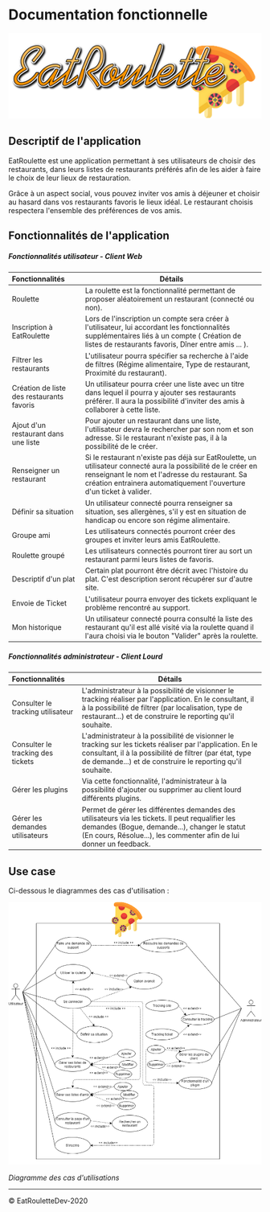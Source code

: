 # Documentation fonctionnelle

![logo](../ressources/img/name/enrich/EatRoulette-large-logo-right-bordless.png)

## Descriptif de l'application

EatRoulette est une application permettant à ses utilisateurs de choisir des restaurants, dans leurs listes de restaurants préférés afin de les aider à faire le choix de leur lieux de restauration.

Grâce à un aspect social, vous pouvez inviter vos amis à déjeuner et choisir au hasard dans vos restaurants favoris le lieux idéal. Le restaurant choisis respectera l'ensemble des préférences de vos amis.



## Fonctionnalités de l'application

##### Fonctionnalités utilisateur - Client Web

| Fonctionnalités                           | Détails                                                      |
| :---------------------------------------- | ------------------------------------------------------------ |
| Roulette                                  | La roulette est la fonctionnalité permettant de proposer aléatoirement un restaurant (connecté ou non). |
| Inscription à EatRoulette                 | Lors de l'inscription un compte sera créer à l'utilisateur, lui accordant les fonctionnalités supplémentaires liés à un compte ( Création de listes de restaurants favoris, Dîner entre amis ... ). |
| Filtrer les restaurants                   | L'utilisateur pourra spécifier sa recherche à l'aide de filtres (Régime alimentaire, Type de restaurant, Proximité du restaurant). |
| Création de liste des restaurants favoris | Un utilisateur pourra créer une liste avec un titre dans lequel il pourra y ajouter ses restaurants préférer. Il aura la possibilité d'inviter des amis à collaborer à cette liste. |
| Ajout d'un restaurant dans une liste      | Pour ajouter un restaurant dans une liste, l'utilisateur devra le rechercher par son nom et son adresse. Si le restaurant n'existe pas, il à la possibilité de le créer. |
| Renseigner un restaurant                  | Si le restaurant n'existe pas déjà sur EatRoulette, un utilisateur connecté aura la possibilité de le créer en renseignant le nom et l'adresse du restaurant. Sa création entrainera automatiquement l'ouverture d'un ticket à valider. |
| Définir sa situation                      | Un utilisateur connecté pourra renseigner sa situation, ses allergènes, s'il y est en situation de handicap ou encore son régime alimentaire. |
| Groupe ami                                | Les utilisateurs connectés pourront créer des groupes et inviter leurs amis EatRoulette. |
| Roulette groupé                           | Les utilisateurs connectés pourront tirer au sort un restaurant parmi leurs listes de favoris. |
| Descriptif d'un plat                      | Certain plat pourront être décrit avec l'histoire du plat. C'est description seront récupérer sur d'autre site. |
| Envoie de Ticket                          | L'utilisateur pourra envoyer des tickets expliquant le problème rencontré au support. |
| Mon historique                            | Un utilisateur connecté pourra consulté la liste des restaurant qu'il est allé visité via la roulette quand il l'aura choisi via le bouton "Valider" après la roulette. |



##### Fonctionnalités administrateur - Client Lourd

| Fonctionnalités                   | Détails                                                      |
| :-------------------------------- | ------------------------------------------------------------ |
| Consulter le tracking utilisateur | L'administrateur à la possibilité de visionner le tracking réaliser par l'application. En le consultant, il à la possibilité de filtrer (par localisation, type de restaurant...) et de construire le reporting qu'il souhaite. |
| Consulter le tracking des tickets | L'administrateur à la possibilité de visionner le tracking sur les tickets réaliser par l'application. En le consultant, il à la possibilité de filtrer (par état, type de demande...) et de construire le reporting qu'il souhaite. |
| Gérer les plugins                 | Via  cette fonctionnalité, l'administrateur à la possibilité d'ajouter ou supprimer au client lourd différents plugins. |
| Gérer les demandes utilisateurs   | Permet de gérer les différentes demandes des utilisateurs via les tickets. Il peut requalifier les demandes (Bogue, demande...), changer le statut (En cours, Résolue...), les commenter afin de lui donner un feedback. |



## Use case

Ci-dessous le diagrammes des cas d'utilisation :

![UseCase](../ressources/diagrams/EatRoulette-Diagrams-UseCase.png)

*Diagramme des cas d'utilisations*



---

© EatRouletteDev-2020